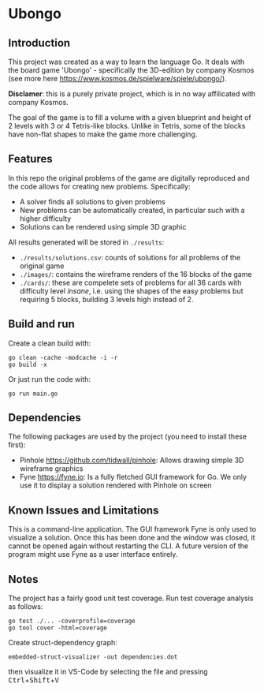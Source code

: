 # Ubongo

## Introduction

This project was created as a way to learn the language Go. It deals with the board game 'Ubongo' - specifically the 3D-edition by company Kosmos (see more here <https://www.kosmos.de/spielware/spiele/ubongo/>).

**Disclamer**: this is a purely private project, which is in no way affilicated with company Kosmos.

The goal of the game is to fill a volume with a given blueprint and height of 2 levels with 3 or 4 Tetris-like blocks. Unlike in Tetris, some of the blocks have non-flat shapes to make the game more challenging.

## Features

In this repo the original problems of the game are digitally reproduced and the code allows for creating new problems. Specifically:

- A solver finds all solutions to given problems
- New problems can be automatically created, in particular such with a higher difficulty
- Solutions can be rendered using simple 3D graphic

All results generated will be stored in `./results`:

- `./results/solutions.csv`: counts of solutions for all problems of the original game
- `./images/`: contains the wireframe renders of the 16 blocks of the game
- `./cards/`: these are compelete sets of problems for all 36 cards with difficulty level *insane*, i.e. using the shapes of the easy problems but requiring 5 blocks, building 3 levels high instead of 2.

## Build and run

Create a clean build with:
```
go clean -cache -modcache -i -r
go build -x
```

Or just run the code with:
```text
go run main.go
```

## Dependencies

The following packages are used by the project (you need to install these first):

- Pinhole <https://github.com/tidwall/pinhole>: Allows drawing simple 3D wireframe graphics
- Fyne <https://fyne.io>: Is a fully fletched GUI framework for Go. We only use it to display a solution rendered with Pinhole on screen

## Known Issues and Limitations

This is a command-line application. The GUI framework Fyne is only used to visualize a solution. Once this has been done and the window was closed, it cannot be opened again without restarting the CLI. A future version of the program might use Fyne as a user interface entirely.

## Notes

The project has a fairly good unit test coverage.
Run test coverage analysis as follows:

```text
go test ./... -coverprofile=coverage
go tool cover -html=coverage
```

Create struct-dependency graph:

```text
embedded-struct-visualizer -out dependencies.dot
```

then visualize it in VS-Code by selecting the file and pressing <kbd>Ctrl</kbd>+<kbd>Shift</kbd>+<kbd>V</kbd>
